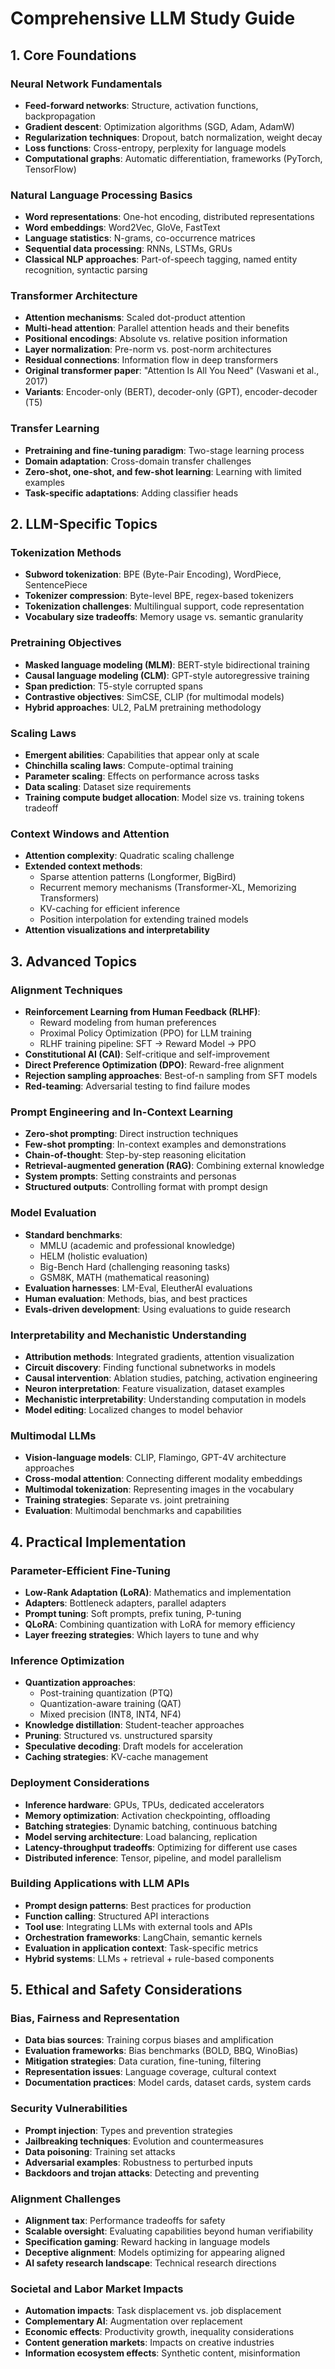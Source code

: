 # Comprehensive LLM Study Guide

## 1. Core Foundations

### Neural Network Fundamentals
- **Feed-forward networks**: Structure, activation functions, backpropagation
- **Gradient descent**: Optimization algorithms (SGD, Adam, AdamW)
- **Regularization techniques**: Dropout, batch normalization, weight decay
- **Loss functions**: Cross-entropy, perplexity for language models
- **Computational graphs**: Automatic differentiation, frameworks (PyTorch, TensorFlow)

### Natural Language Processing Basics
- **Word representations**: One-hot encoding, distributed representations
- **Word embeddings**: Word2Vec, GloVe, FastText
- **Language statistics**: N-grams, co-occurrence matrices
- **Sequential data processing**: RNNs, LSTMs, GRUs
- **Classical NLP approaches**: Part-of-speech tagging, named entity recognition, syntactic parsing

### Transformer Architecture
- **Attention mechanisms**: Scaled dot-product attention
- **Multi-head attention**: Parallel attention heads and their benefits
- **Positional encodings**: Absolute vs. relative position information
- **Layer normalization**: Pre-norm vs. post-norm architectures
- **Residual connections**: Information flow in deep transformers
- **Original transformer paper**: "Attention Is All You Need" (Vaswani et al., 2017)
- **Variants**: Encoder-only (BERT), decoder-only (GPT), encoder-decoder (T5)

### Transfer Learning
- **Pretraining and fine-tuning paradigm**: Two-stage learning process
- **Domain adaptation**: Cross-domain transfer challenges
- **Zero-shot, one-shot, and few-shot learning**: Learning with limited examples
- **Task-specific adaptations**: Adding classifier heads

## 2. LLM-Specific Topics

### Tokenization Methods
- **Subword tokenization**: BPE (Byte-Pair Encoding), WordPiece, SentencePiece
- **Tokenizer compression**: Byte-level BPE, regex-based tokenizers
- **Tokenization challenges**: Multilingual support, code representation
- **Vocabulary size tradeoffs**: Memory usage vs. semantic granularity

### Pretraining Objectives
- **Masked language modeling (MLM)**: BERT-style bidirectional training
- **Causal language modeling (CLM)**: GPT-style autoregressive training
- **Span prediction**: T5-style corrupted spans
- **Contrastive objectives**: SimCSE, CLIP (for multimodal models)
- **Hybrid approaches**: UL2, PaLM pretraining methodology

### Scaling Laws
- **Emergent abilities**: Capabilities that appear only at scale
- **Chinchilla scaling laws**: Compute-optimal training
- **Parameter scaling**: Effects on performance across tasks
- **Data scaling**: Dataset size requirements
- **Training compute budget allocation**: Model size vs. training tokens tradeoff

### Context Windows and Attention
- **Attention complexity**: Quadratic scaling challenge
- **Extended context methods**: 
  - Sparse attention patterns (Longformer, BigBird)
  - Recurrent memory mechanisms (Transformer-XL, Memorizing Transformers)
  - KV-caching for efficient inference
  - Position interpolation for extending trained models
- **Attention visualizations and interpretability**

## 3. Advanced Topics

### Alignment Techniques
- **Reinforcement Learning from Human Feedback (RLHF)**:
  - Reward modeling from human preferences
  - Proximal Policy Optimization (PPO) for LLM training
  - RLHF training pipeline: SFT → Reward Model → PPO
- **Constitutional AI (CAI)**: Self-critique and self-improvement
- **Direct Preference Optimization (DPO)**: Reward-free alignment
- **Rejection sampling approaches**: Best-of-n sampling from SFT models
- **Red-teaming**: Adversarial testing to find failure modes

### Prompt Engineering and In-Context Learning
- **Zero-shot prompting**: Direct instruction techniques
- **Few-shot prompting**: In-context examples and demonstrations
- **Chain-of-thought**: Step-by-step reasoning elicitation
- **Retrieval-augmented generation (RAG)**: Combining external knowledge
- **System prompts**: Setting constraints and personas
- **Structured outputs**: Controlling format with prompt design

### Model Evaluation
- **Standard benchmarks**: 
  - MMLU (academic and professional knowledge)
  - HELM (holistic evaluation)
  - Big-Bench Hard (challenging reasoning tasks)
  - GSM8K, MATH (mathematical reasoning)
- **Evaluation harnesses**: LM-Eval, EleutherAI evaluations
- **Human evaluation**: Methods, bias, and best practices
- **Evals-driven development**: Using evaluations to guide research

### Interpretability and Mechanistic Understanding
- **Attribution methods**: Integrated gradients, attention visualization
- **Circuit discovery**: Finding functional subnetworks in models
- **Causal intervention**: Ablation studies, patching, activation engineering
- **Neuron interpretation**: Feature visualization, dataset examples
- **Mechanistic interpretability**: Understanding computation in models
- **Model editing**: Localized changes to model behavior

### Multimodal LLMs
- **Vision-language models**: CLIP, Flamingo, GPT-4V architecture approaches
- **Cross-modal attention**: Connecting different modality embeddings
- **Multimodal tokenization**: Representing images in the vocabulary
- **Training strategies**: Separate vs. joint pretraining
- **Evaluation**: Multimodal benchmarks and capabilities

## 4. Practical Implementation

### Parameter-Efficient Fine-Tuning
- **Low-Rank Adaptation (LoRA)**: Mathematics and implementation
- **Adapters**: Bottleneck adapters, parallel adapters
- **Prompt tuning**: Soft prompts, prefix tuning, P-tuning
- **QLoRA**: Combining quantization with LoRA for memory efficiency
- **Layer freezing strategies**: Which layers to tune and why

### Inference Optimization
- **Quantization approaches**:
  - Post-training quantization (PTQ)
  - Quantization-aware training (QAT) 
  - Mixed precision (INT8, INT4, NF4)
- **Knowledge distillation**: Student-teacher approaches
- **Pruning**: Structured vs. unstructured sparsity
- **Speculative decoding**: Draft models for acceleration
- **Caching strategies**: KV-cache management

### Deployment Considerations
- **Inference hardware**: GPUs, TPUs, dedicated accelerators
- **Memory optimization**: Activation checkpointing, offloading
- **Batching strategies**: Dynamic batching, continuous batching
- **Model serving architecture**: Load balancing, replication
- **Latency-throughput tradeoffs**: Optimizing for different use cases
- **Distributed inference**: Tensor, pipeline, and model parallelism

### Building Applications with LLM APIs
- **Prompt design patterns**: Best practices for production
- **Function calling**: Structured API interactions
- **Tool use**: Integrating LLMs with external tools and APIs
- **Orchestration frameworks**: LangChain, semantic kernels
- **Evaluation in application context**: Task-specific metrics
- **Hybrid systems**: LLMs + retrieval + rule-based components

## 5. Ethical and Safety Considerations

### Bias, Fairness and Representation
- **Data bias sources**: Training corpus biases and amplification
- **Evaluation frameworks**: Bias benchmarks (BOLD, BBQ, WinoBias)
- **Mitigation strategies**: Data curation, fine-tuning, filtering
- **Representation issues**: Language coverage, cultural context
- **Documentation practices**: Model cards, dataset cards, system cards

### Security Vulnerabilities
- **Prompt injection**: Types and prevention strategies
- **Jailbreaking techniques**: Evolution and countermeasures
- **Data poisoning**: Training set attacks
- **Adversarial examples**: Robustness to perturbed inputs
- **Backdoors and trojan attacks**: Detecting and preventing

### Alignment Challenges
- **Alignment tax**: Performance tradeoffs for safety
- **Scalable oversight**: Evaluating capabilities beyond human verifiability
- **Specification gaming**: Reward hacking in language models
- **Deceptive alignment**: Models optimizing for appearing aligned
- **AI safety research landscape**: Technical research directions

### Societal and Labor Market Impacts
- **Automation impacts**: Task displacement vs. job displacement
- **Complementary AI**: Augmentation over replacement
- **Economic effects**: Productivity growth, inequality considerations
- **Content generation markets**: Impacts on creative industries
- **Information ecosystem effects**: Synthetic content, misinformation
